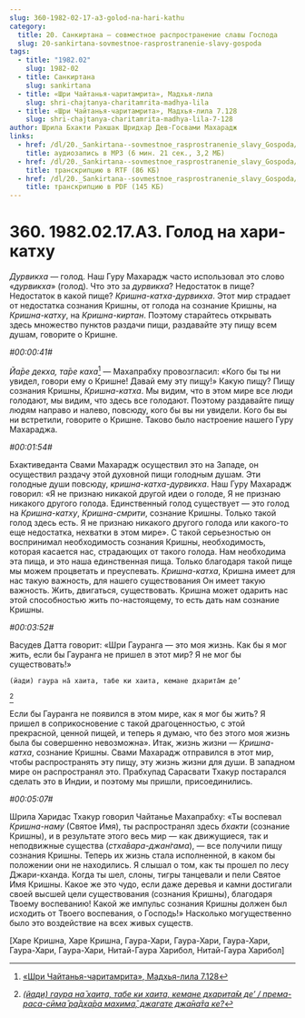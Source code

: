 ```yaml
---
slug: 360-1982-02-17-a3-golod-na-hari-kathu
category:
  title: 20. Санкиртана — совместное распространение славы Господа
  slug: 20-sankirtana-sovmestnoe-rasprostranenie-slavy-gospoda
tags:
  - title: "1982.02"
    slug: 1982-02
  - title: Санкиртана
    slug: sankirtana
  - title: «Шри Чайтанья-чаритамрита», Мадхья-лила
    slug: shri-chajtanya-charitamrita-madhya-lila
  - title: «Шри Чайтанья-чаритамрита», Мадхья-лила 7.128
    slug: shri-chajtanya-charitamrita-madhya-lila-7-128
author: Шрила Бхакти Ракшак Шридхар Дев-Госвами Махарадж
links:
  - href: /dl/20._Sankirtana--sovmestnoe_rasprostranenie_slavy_Gospoda/360_1982.02.17.A3_SridharMj_Golod_na_hari-kathu.mp3
    title: аудиозапись в MP3 (6 мин. 21 сек., 3,2 МБ)
  - href: /dl/20._Sankirtana--sovmestnoe_rasprostranenie_slavy_Gospoda/360_1982.02.17.A3_SridharMj_Golod_na_hari-kathu.rtf
    title: транскрипцию в RTF (86 КБ)
  - href: /dl/20._Sankirtana--sovmestnoe_rasprostranenie_slavy_Gospoda/360_1982.02.17.A3_SridharMj_Golod_na_hari-kathu.pdf
    title: транскрипцию в PDF (145 КБ)
---
```


# 360. 1982.02.17.A3. Голод на хари-катху

*Дурвикха* — голод. Наш Гуру Махарадж часто использовал это слово «*дурвикха*» (голод). Что это за *дурвикха*? Недостаток в пище? Недостаток в какой пище? *Кришна-катха-дурвикха*. Этот мир страдает от недостатка сознания Кришны, от голода на сознание Кришны, на *Кришна-катху*, на *Кришна-киртан*. Поэтому старайтесь открывать здесь множество пунктов раздачи пищи, раздавайте эту пищу всем душам, говорите о Кришне.

*#00:00:41#*

*Йа̄ре декха, та̄ре каха*[^_ftn1] — Махапрабху провозгласил: «Кого бы ты ни увидел, говори ему о Кришне! Давай ему эту пищу!» Какую пищу? Пищу сознания Кришны, *Кришна-катха*. Мы видим, что в этом мире все люди голодают, мы видим, что здесь все голодают. Поэтому раздавайте пищу людям направо и налево, повсюду, кого бы вы ни увидели. Кого бы вы ни встретили, говорите о Кришне. Таково было настроение нашего Гуру Махараджа.

*#00:01:54#*

Бхактиведанта Свами Махарадж осуществил это на Западе, он осуществил раздачу этой духовной пищи голодным душам. Эти голодные души повсюду, *кришна-катха-дурвикха*. Наш Гуру Махарадж говорил: «Я не признаю никакой другой идеи о голоде, Я не признаю никакого другого голода. Единственный голод существует — это голод на *Кришна-катху*, *Кришна-смрити*, сознание Кришны. Только такой голод здесь есть. Я не признаю никакого другого голода или какого-то еще недостатка, нехватки в этом мире». С такой серьезностью он воспринимал необходимость сознания Кришны, необходимость, которая касается нас, страдающих от такого голода. Нам необходима эта пища, и это наша единственная пища. Только благодаря такой пище мы можем процветать и преуспевать. *Кришна-катха*, Кришна имеет для нас такую важность, для нашего существования Он имеет такую важность. Жить, двигаться, существовать. Кришна может одарить нас этой способностью жить по-настоящему, то есть дать нам сознание Кришны.

*#00:03:52#*

Васудев Датта говорит: «Шри Гауранга — это моя жизнь. Как бы я мог жить, если бы Гауранга не пришел в этот мир? Я не мог бы существовать!»

    (йади) гаура на̄ хаита, табе ки хаита, кемане дхарита̄м де’
[^_ftn2]

Если бы Гауранга не появился в этом мире, как я мог бы жить? Я пришел в соприкосновение с такой драгоценностью, с этой прекрасной, ценной пищей, и теперь я думаю, что без этого моя жизнь была бы совершенно невозможна». Итак, жизнь жизни — *Кришна-катха*, сознание Кришны. Свами Махарадж отправился в этот мир, чтобы распространять эту пищу, эту жизнь жизни для души. В западном мире он распространял это. Прабхупад Сарасвати Тхакур постарался сделать это в Индии, и поэтому мы пришли, присоединились.

*#00:05:07#*

Шрила Харидас Тхакур говорил Чайтанье Махапрабху: «Ты воспевал *Кришна-наму* (Святое Имя), ты распространял здесь *бхакти* (сознание Кришны), и в результате этого весь мир — как движущиеся, так и неподвижные существа (*стха̄вара-джан̇гама*), — все получили пищу сознания Кришны. Теперь их жизнь стала исполненной, в каком бы положении они не находились. Я слышал о том, как ты прошел по лесу Джари-кханда. Когда ты шел, слоны, тигры танцевали и пели Святое Имя Кришны. Какое же это чудо, если даже деревья и камни достигали своей высшей цели существования (сознания Кришны), благодаря Твоему воспеванию! Какой же импульс сознания Кришны должен был исходить от Твоего воспевания, о Господь!» Насколько могущественно было это воздействие на всех живых существ.

[Харе Кришна, Харе Кришна, Гаура-Хари, Гаура-Хари, Гаура-Хари, Гаура-Хари, Гаура-Хари, Нитай-Гаура Харибол, Нитай-Гаура Харибол]



[^_ftn1]: [«Шри Чайтанья-чаритамрита», Мадхья-лила 7.128](../notes/shri-chajtanya-charitamrita-madhya-lila/shri-chajtanya-charitamrita-madhya-lila-7-128.md)

[^_ftn2]: [*(йади) гаура на̄ хаита, табе ки хаита, кемане дхарита̄м де’ / према-раса-сӣма̄ ра̄дха̄ра махима̄, джагате джа̄на̄та ке?*](../notes/shloka/jadi-gaura-na-haita-tabe.md)
